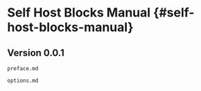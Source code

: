 # Self Host Blocks Manual {#self-host-blocks-manual}

## Version 0.0.1


```{=include=} preface
preface.md
```

```{=include=} appendix html:into-file=//options.html
options.md
```

<!-- ```{=include=} appendix html:into-file=//nixos-options.html -->
<!-- nixos-options.md -->
<!-- ``` -->

<!-- ```{=include=} appendix html:into-file=//nix-darwin-options.html -->
<!-- nix-darwin-options.md -->
<!-- ``` -->
